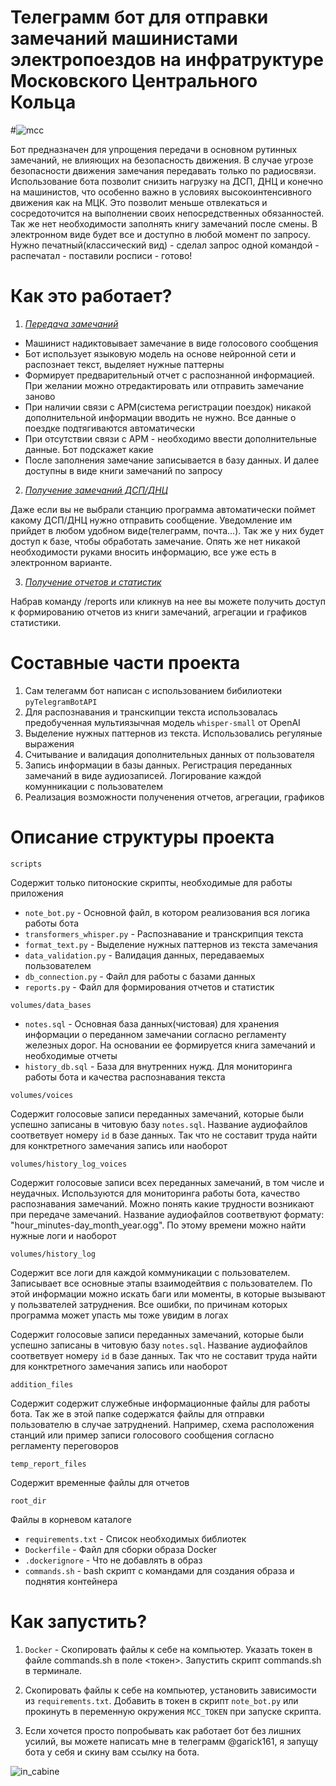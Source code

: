 # Телеграмм бот для отправки замечаний машинистами электропоездов на инфратруктуре Московского Центрального Кольца
#![mcc](https://github.com/garick161/MCC_notes_bot/assets/114688542/fcbfd1cb-0bbc-4594-b718-c9f97ec1effc)

Бот предназначен для упрощения передачи в основном рутинных замечаний, не влияющих на безопасность движения. В случае угрозе безопасности движения замечания передавать только по радиосвязи.
Использование бота позволит снизить нагрузку на ДСП, ДНЦ и конечно на машинистов, что особенно важно в условиях высокоинтенсивного движения как на МЦК. Это позволит меньше отвлекаться и сосредоточится на выполнении своих непосредственных обязанностей.
Так же нет необходимости заполнять книгу замечаний после смены. В электронном виде будет все и доступно в любой момент по запросу.
Нужно печатный(классический вид) - сделал запрос одной командой - распечатал - поставили росписи - готово!

# Как это работает?

1) <em><u>Передача замечаний</u></em>
- Машинист надиктовывает замечание в виде голосового сообщения
- Бот использует языковую модель на основе нейронной сети и распознает текст, выделяет нужные паттерны
- Формирует предварительный отчет с распознанной информацией. При желании можно отредактировать или отправить замечание заново
- При наличии связи с АРМ(система регистрации поездок) никакой дополнительной информации вводить не нужно. Все данные о поездке подтягиваются автоматически
- При отсутствии связи с АРМ - необходимо ввести дополнительные данные. Бот подскажет какие
- После заполнения замечание записывается в базу данных. И далее доступны в виде книги замечаний по запросу

2) <em><u>Получение замечаний ДСП/ДНЦ</u></em>

Даже если вы не выбрали станцию программа автоматически поймет какому ДСП/ДНЦ нужно отправить сообщение. Уведомление им прийдет в любом удобном виде(телеграмм, почта...). Так же у них будет доступ к базе, чтобы обработать замечание. Опять же нет никакой необходимости руками вносить информацию, все уже есть в электронном варианте.

3) <em><u>Получение отчетов и статистик</u></em>

Набрав команду /reports или кликнув на нее вы можете получить доступ к формированию отчетов из книги замечаний, агрегации и графиков статистики.

# Составные части проекта

1. Сам телегамм бот написан с использованием бибилиотеки `pyTelegramBotAPI`
2. Для распознавания и транскипции текста использовалась предобученная мультиязычная модель `whisper-small` от OpenAI
3. Выделение нужных паттернов из текста. Использовались регуляные выражения
4. Считывание и валидация дополнительных данных от пользователя
5. Запись информации в базы данных. Регистрация переданных замечаний в виде аудиозаписей. Логирование каждой комунникации с пользователем
6. Реализация возможности полученения отчетов, агрегации, графиков

# Описание структуры проекта
`scripts`

Cодержит только питоноские скрипты, необходимые для работы приложения

- `note_bot.py`	- Основной файл, в котором реализования вся логика работы бота
- `transformers_whisper.py`	- Распознавание и транскрипция текста
- `format_text.py` -	Выделение нужных паттернов из текста замечания
- `data_validation.py` -	Валидация данных, передаваемых пользователем
- `db_connection.py`	- Файл для работы с базами данных
- `reports.py`	- Файл для формирования отчетов и статистик

`volumes/data_bases`

- `notes.sql`	- Основная база данных(чистовая) для хранения информации о переданном замечании согласно регламенту железных дорог. На основании ее формируется книга замечаний и необходимые отчеты
- `history_db.sql` - База для внутренних нужд. Для мониторинга работы бота и качества распознавания текста

`volumes/voices`

Содержит голосовые записи переданных замечаний, которые были успешно записаны в читовую базу `notes.sql`. Название аудиофайлов соответвует номеру `id` в базе данных. Так что не составит труда найти для конктретного замечания запись или наоборот

`volumes/history_log_voices`

Содержит голосовые записи всех переданных замечаний, в том числе и неудачных. Используются для мониторинга работы бота, качество распознавания замечаний. Можно понять какие трудности возникают при передаче замечаний. Название аудиофайлов соответвуют формату: "hour_minutes-day_month_year.ogg". По этому времени можно найти нужные логи и наоборот

`volumes/history_log`

Содержит все логи для каждой коммуникации с пользователем. Записывает все основные этапы взаимодейтвия с пользователем. По этой информации можно искать баги или моменты, в которые вызывают у пользвателей затруднения. Все ошибки, по причинам которых программа может упасть мы тоже увидим в логах

Содержит голосовые записи переданных замечаний, которые были успешно записаны в читовую базу `notes.sql`. Название аудиофайлов соответвует номеру `id` в базе данных. Так что не составит труда найти для конктретного замечания запись или наоборот

`addition_files`

Содержит содержит служебные информационные файлы для работы бота. Так же в этой папке содержатся файлы для отправки пользователю в случае затруднений. Например, схема расположения станций или пример записи голосового сообщения согласно регламенту переговоров

`temp_report_files`

Содержит временные файлы для отчетов

`root_dir`

Файлы в корневом каталоге

- `requirements.txt` - Список необходимых библиотек
- `Dockerfile` - Файл для сборки образа Docker
- `.dockerignore`	- Что не добавлять в образ
- `commands.sh`	- bash скрипт с командами для создания образа и поднятия контейнера

# Как запустить?
1) `Docker` - Скопировать файлы к себе на компьютер. Указать токен в файле commands.sh в поле <токен>. Запустить скрипт commands.sh в терминале.

2)  Скопировать файлы к себе на компьютер, установить зависимости из `requirements.txt`. Добавить в токен в скрипт `note_bot.py` или прокинуть в переменную окружения `MCC_TOKEN` при запуске скрипта.

3) Если хочется просто попробывать как работает бот без лишних усилий, вы можете написать мне в телеграмм @garick161, я запущу бота у себя и скину вам ссылку на бота.

![in_cabine](https://github.com/garick161/MCC_notes_bot/assets/114688542/0a61ab16-3341-48f6-9dd5-359e88252b3a)

